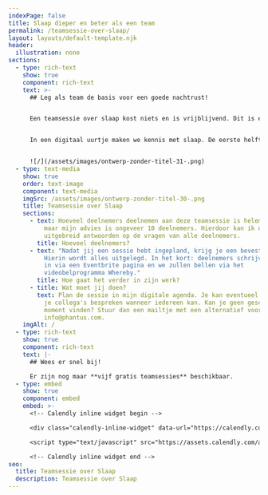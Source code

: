 ```yaml
---
indexPage: false
title: Slaap dieper en beter als een team
permalink: /teamsessie-over-slaap/
layout: layouts/default-template.njk
header:
  illustration: none
sections:
  - type: rich-text
    show: true
    component: rich-text
    text: >-
      ## Leg als team de basis voor een goede nachtrust!


      Een teamsessie over slaap kost niets en is vrijblijvend. Dit is een leuke manier om met een kleine groep collega's kennis te maken met slaap en vitaliteitscoaching.


      In een digitaal uurtje maken we kennis met slaap. De eerste helft bespreken we wat slaap is en de andere helft is voor vragen en antwoorden om ook daadwerkelijk beter te kunnen slapen. Hierdoor kunnen we in een interactieve sessie de basis leggen voor een goede nachtrust.  


      ![/](/assets/images/ontwerp-zonder-titel-31-.png)
  - type: text-media
    show: true
    order: text-image
    component: text-media
    imgSrc: /assets/images/ontwerp-zonder-titel-30-.png
    title: Teamsessie over Slaap
    sections:
      - text: Hoeveel deelnemers deelnemen aan deze teamsessie is helemaal aan jullie,
          maar mijn advies is ongeveer 10 deelnemers. Hierdoor kan ik ook echt
          uitgebreid antwoorden op de vragen van alle deelnemers.
        title: Hoeveel deelnemers?
      - text: "Nadat jij een sessie hebt ingepland, krijg je een bevestigingsmail.
          Hierin wordt alles uitgelegd. In het kort: deelnemers schrijven zich
          in via een Eventbrite pagina en we zullen bellen via het
          videobelprogramma Whereby."
        title: Hoe gaat het verder in zijn werk?
      - title: Wat moet jij doen?
        text: Plan de sessie in mijn digitale agenda. Je kan eventueel van tevoren met
          je collega's bespreken wanneer iedereen kan. Kan je geen geschikt
          moment vinden? Stuur dan een mailtje met een alternatief voorstel naar
          info@phantus.com.
    imgAlt: /
  - type: rich-text
    show: true
    component: rich-text
    text: |-
      ## Wees er snel bij!

      Er zijn nog maar **vijf gratis teamsessies** beschikbaar.
  - type: embed
    show: true
    component: embed
    embed: >-
      <!-- Calendly inline widget begin -->

      <div class="calendly-inline-widget" data-url="https://calendly.com/pjotr-peulen/teamsessie-over-slaap?primary_color=eb5c36" style="min-width:320px;height:630px;"></div>

      <script type="text/javascript" src="https://assets.calendly.com/assets/external/widget.js" async></script>

      <!-- Calendly inline widget end -->
seo:
  title: Teamsessie over Slaap
  description: Teamsessie over Slaap
---
```

